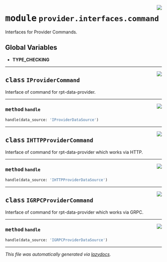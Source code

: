 <!-- markdownlint-disable -->

<a href="../../th2_data_services/provider/interfaces/command.py#L0"><img align="right" style="float:right;" src="https://img.shields.io/badge/-source-cccccc?style=flat-square"></a>

# <kbd>module</kbd> `provider.interfaces.command`
Interfaces for Provider Commands. 

**Global Variables**
---------------
- **TYPE_CHECKING**


---

<a href="../../th2_data_services/provider/interfaces/command.py#L33"><img align="right" style="float:right;" src="https://img.shields.io/badge/-source-cccccc?style=flat-square"></a>

## <kbd>class</kbd> `IProviderCommand`
Interface of command for rpt-data-provider. 




---

<a href="../../th2_data_services/provider/interfaces/command.py#L36"><img align="right" style="float:right;" src="https://img.shields.io/badge/-source-cccccc?style=flat-square"></a>

### <kbd>method</kbd> `handle`

```python
handle(data_source: 'IProviderDataSource')
```






---

<a href="../../th2_data_services/provider/interfaces/command.py#L41"><img align="right" style="float:right;" src="https://img.shields.io/badge/-source-cccccc?style=flat-square"></a>

## <kbd>class</kbd> `IHTTPProviderCommand`
Interface of command for rpt-data-provider which works via HTTP. 




---

<a href="../../th2_data_services/provider/interfaces/command.py#L44"><img align="right" style="float:right;" src="https://img.shields.io/badge/-source-cccccc?style=flat-square"></a>

### <kbd>method</kbd> `handle`

```python
handle(data_source: 'IHTTPProviderDataSource')
```






---

<a href="../../th2_data_services/provider/interfaces/command.py#L49"><img align="right" style="float:right;" src="https://img.shields.io/badge/-source-cccccc?style=flat-square"></a>

## <kbd>class</kbd> `IGRPCProviderCommand`
Interface of command for rpt-data-provider which works via GRPC. 




---

<a href="../../th2_data_services/provider/interfaces/command.py#L52"><img align="right" style="float:right;" src="https://img.shields.io/badge/-source-cccccc?style=flat-square"></a>

### <kbd>method</kbd> `handle`

```python
handle(data_source: 'IGRPCProviderDataSource')
```








---

_This file was automatically generated via [lazydocs](https://github.com/ml-tooling/lazydocs)._
